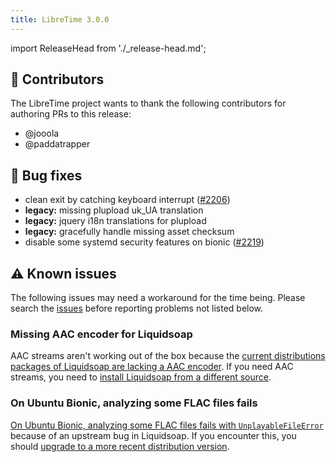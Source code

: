 ```yaml
---
title: LibreTime 3.0.0
---
```


import ReleaseHead from './\_release-head.md';

<ReleaseHead date='2022-10-10' version='3.0.0'/>

## :sparkling_heart: Contributors

The LibreTime project wants to thank the following contributors for authoring PRs to this release:

- @jooola
- @paddatrapper

## :bug: Bug fixes

- clean exit by catching keyboard interrupt ([#2206](https://github.com/libretime/libretime/issues/2206))
- **legacy:** missing plupload uk_UA translation
- **legacy:** jquery i18n translations for plupload
- **legacy:** gracefully handle missing asset checksum
- disable some systemd security features on bionic ([#2219](https://github.com/libretime/libretime/issues/2219))

## :warning: Known issues

The following issues may need a workaround for the time being. Please search the [issues](https://github.com/libretime/libretime/issues) before reporting problems not listed below.

### Missing AAC encoder for Liquidsoap

AAC streams aren't working out of the box because the [current distributions packages of Liquidsoap are lacking a AAC encoder](https://github.com/libretime/libretime/issues/2184). If you need AAC streams, you need to [install Liquidsoap from a different source](https://www.liquidsoap.info/doc-1.4.4/install.html).

### On Ubuntu Bionic, analyzing some FLAC files fails

[On Ubuntu Bionic, analyzing some FLAC files fails with `UnplayableFileError`](https://github.com/libretime/libretime/issues/2218) because of an upstream bug in Liquidsoap. If you encounter this, you should [upgrade to a more recent distribution version](./README.md#distributions-releases-support).

